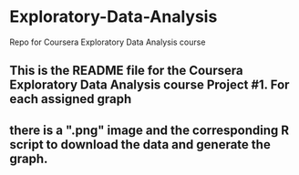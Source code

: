 # Exploratory-Data-Analysis
Repo for Coursera Exploratory Data Analysis course
## This is the README file for the Coursera Exploratory Data Analysis course Project #1. For each assigned graph
## there is a ".png" image and the corresponding R script to download the data and generate the graph.
